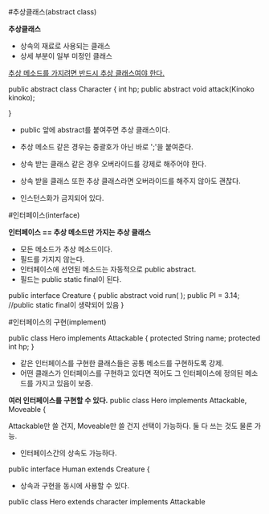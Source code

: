 #추상클래스(abstract class)

**추상클래스**

- 상속의 재료로 사용되는 클래스
- 상세 부분이 일부 미정인 클래스

<ins>추상 메소드를 가지려면 반드시 추상 클래스여야 한다.</ins>

public abstract class Character {
int hp;
public abstract void attack(Kinoko kinoko);

}

- public 앞에 abstract를 붙여주면 추상 클래스이다.
- 추상 메소드 같은 경우는 중괄호가 아닌 바로 ';'을 붙여준다.

- 상속 받는 클래스 같은 경우 오버라이드를 강제로 해주어야 한다.
- 상속 받을 클래스 또한 추상 클래스라면 오버라이드를 해주지 않아도 괜찮다.
- 인스턴스화가 금지되어 있다.

#인터페이스(interface)

**인터페이스 == 추상 메소드만 가지는 추상 클래스**

- 모든 메소드가 추상 메소드이다.
- 필드를 가지지 않는다.
- 인터페이스에 선언된 메소드는 자동적으로 public abstract.
- 필드는 public static final이 된다.

public interface Creature {
public abstract void run( );
public PI = 3.14; //public static final이 생략되어 있음
}

#인터페이스의 구현(implement)

public class Hero implements Attackable {
protected String name;
protected int hp;
}

- 같은 인터페이스를 구현한 클래스들은 공통 메소드를 구현하도록 강제.
- 어떤 클래스가 인터페이스를 구현하고 있다면 적어도 그 인터페이스에 정의된 메소드를 가지고 있음이 보증.

**여러 인터페이스를 구현할 수 있다.**
public class Hero implements Attackable, Moveable {

Attackable만 쓸 건지, Moveable만 쓸 건지 선택이 가능하다.
둘 다 쓰는 것도 물론 가능.

- 인터페이스간의 상속도 가능하다.

public interface Human extends Creature {

- 상속과 구현을 동시에 사용할 수 있다.

public class Hero extends character implements Attackable
